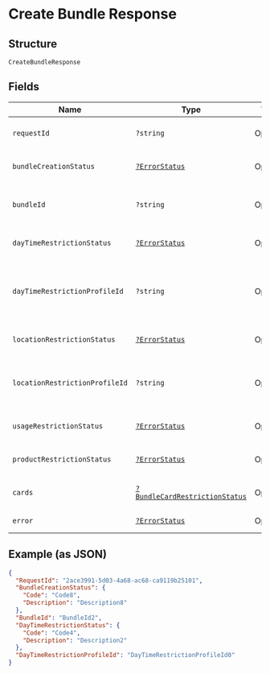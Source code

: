 
# Create Bundle Response

## Structure

`CreateBundleResponse`

## Fields

| Name | Type | Tags | Description | Getter | Setter |
|  --- | --- | --- | --- | --- | --- |
| `requestId` | `?string` | Optional | Request Id of the API call | getRequestId(): ?string | setRequestId(?string requestId): void |
| `bundleCreationStatus` | [`?ErrorStatus`](../../doc/models/error-status.md) | Optional | - | getBundleCreationStatus(): ?ErrorStatus | setBundleCreationStatus(?ErrorStatus bundleCreationStatus): void |
| `bundleId` | `?string` | Optional | Identifier of the newly created bundle | getBundleId(): ?string | setBundleId(?string bundleId): void |
| `dayTimeRestrictionStatus` | [`?ErrorStatus`](../../doc/models/error-status.md) | Optional | - | getDayTimeRestrictionStatus(): ?ErrorStatus | setDayTimeRestrictionStatus(?ErrorStatus dayTimeRestrictionStatus): void |
| `dayTimeRestrictionProfileId` | `?string` | Optional | Identifier of the day/time restriction profile created | getDayTimeRestrictionProfileId(): ?string | setDayTimeRestrictionProfileId(?string dayTimeRestrictionProfileId): void |
| `locationRestrictionStatus` | [`?ErrorStatus`](../../doc/models/error-status.md) | Optional | - | getLocationRestrictionStatus(): ?ErrorStatus | setLocationRestrictionStatus(?ErrorStatus locationRestrictionStatus): void |
| `locationRestrictionProfileId` | `?string` | Optional | Identifier of the location restriction profile created | getLocationRestrictionProfileId(): ?string | setLocationRestrictionProfileId(?string locationRestrictionProfileId): void |
| `usageRestrictionStatus` | [`?ErrorStatus`](../../doc/models/error-status.md) | Optional | - | getUsageRestrictionStatus(): ?ErrorStatus | setUsageRestrictionStatus(?ErrorStatus usageRestrictionStatus): void |
| `productRestrictionStatus` | [`?ErrorStatus`](../../doc/models/error-status.md) | Optional | - | getProductRestrictionStatus(): ?ErrorStatus | setProductRestrictionStatus(?ErrorStatus productRestrictionStatus): void |
| `cards` | [`?BundleCardRestrictionStatus`](../../doc/models/bundle-card-restriction-status.md) | Optional | - | getCards(): ?BundleCardRestrictionStatus | setCards(?BundleCardRestrictionStatus cards): void |
| `error` | [`?ErrorStatus`](../../doc/models/error-status.md) | Optional | - | getError(): ?ErrorStatus | setError(?ErrorStatus error): void |

## Example (as JSON)

```json
{
  "RequestId": "2ace3991-5d03-4a68-ac68-ca9119b25101",
  "BundleCreationStatus": {
    "Code": "Code8",
    "Description": "Description8"
  },
  "BundleId": "BundleId2",
  "DayTimeRestrictionStatus": {
    "Code": "Code4",
    "Description": "Description2"
  },
  "DayTimeRestrictionProfileId": "DayTimeRestrictionProfileId0"
}
```

